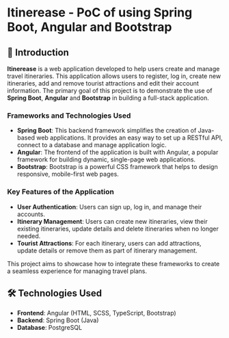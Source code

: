 # Itinerease - PoC of using Spring Boot, Angular and Bootstrap

## 📌 Introduction

**Itinerease** is a web application developed to help users create and manage travel itineraries. This application allows users to register, log in, create new itineraries, add and remove tourist attractions and edit their account information. The primary goal of this project is to demonstrate the use of **Spring Boot**, **Angular** and **Bootstrap** in building a full-stack application.

### Frameworks and Technologies Used

- **Spring Boot**: This backend framework simplifies the creation of Java-based web applications. It provides an easy way to set up a RESTful API, connect to a database and manage application logic.
- **Angular**: The frontend of the application is built with Angular, a popular framework for building dynamic, single-page web applications.
- **Bootstrap**: Bootstrap is a powerful CSS framework that helps to design responsive, mobile-first web pages.

### Key Features of the Application

- **User Authentication**: Users can sign up, log in, and manage their accounts.
- **Itinerary Management**: Users can create new itineraries, view their existing itineraries, update details and delete itineraries when no longer needed.
- **Tourist Attractions**: For each itinerary, users can add attractions, update details or remove them as part of itinerary management.

This project aims to showcase how to integrate these frameworks to create a seamless experience for managing travel plans.

## 🛠️ Technologies Used

- **Frontend**: Angular (HTML, SCSS, TypeScript, Bootstrap)
- **Backend**: Spring Boot (Java)
- **Database**: PostgreSQL
